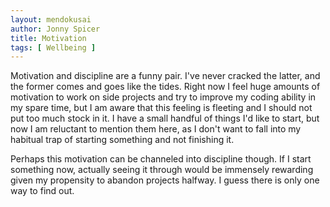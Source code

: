 ```yaml
---
layout: mendokusai
author: Jonny Spicer
title: Motivation
tags: [ Wellbeing ]
---
```

Motivation and discipline are a funny pair. I've never cracked the latter, and the former comes and goes like the tides. Right now I feel huge amounts of motivation to work on side projects and try to
improve my coding ability in my spare time, but I am aware that this feeling is fleeting and I should not put too much stock in it. I have a small handful of things I'd like to start, but now I am reluctant
to mention them here, as I don't want to fall into my habitual trap of starting something and not finishing it.

Perhaps this motivation can be channeled into discipline though. If I start something now, actually seeing it through would be immensely rewarding given my propensity to abandon projects halfway. I guess
there is only one way to find out.
